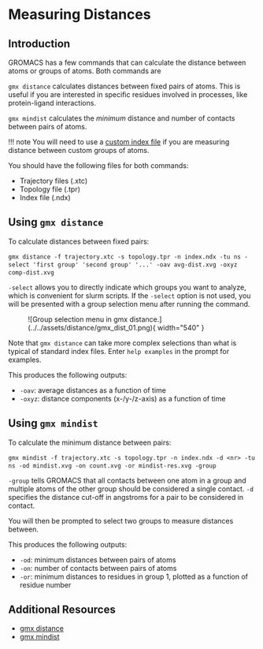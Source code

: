 # Measuring Distances

## Introduction

GROMACS has a few commands that can calculate the distance between atoms or groups of atoms. Both commands are

`gmx distance` calculates distances between fixed pairs of atoms. This is useful if you are interested in specific residues involved in processes, like protein-ligand interactions.

`gmx mindist` calculates the *minimum* distance and number of contacts between pairs of atoms.

!!! note
    You will need to use a [custom index file](gmx-ndx.md) if you are measuring distance between custom groups of atoms.

You should have the following files for both commands:

* Trajectory files (.xtc)
* Topology file (.tpr)
* Index file (.ndx)

## Using `gmx distance`

To calculate distances between fixed pairs:

```
gmx distance -f trajectory.xtc -s topology.tpr -n index.ndx -tu ns -select 'first group' 'second group' '...' -oav avg-dist.xvg -oxyz comp-dist.xvg
```

`-select` allows you to directly indicate which groups you want to analyze, which is convenient for slurm scripts. If the `-select` option is not used, you will be presented with a group selection menu after running the command.

<figure markdown="span">
  ![Group selection menu in gmx distance.](../../assets/distance/gmx_dist_01.png){ width="540" }
</figure>

Note that `gmx distance` can take more complex selections than what is typical of standard index files. Enter `help examples` in the prompt for examples.

This produces the following outputs:

* `-oav`: average distances as a function of time
* `-oxyz`: distance components (x-/y-/z-axis) as a function of time

## Using `gmx mindist`

To calculate the minimum distance between pairs:

```
gmx mindist -f trajectory.xtc -s topology.tpr -n index.ndx -d <nr> -tu ns -od mindist.xvg -on count.xvg -or mindist-res.xvg -group
```

`-group` tells GROMACS that all contacts between one atom in a group and multiple atoms of the other group should be considered a single contact. `-d` specifies the distance cut-off in angstroms for a pair to be considered in contact.

You will then be prompted to select two groups to measure distances between.

This produces the following outputs:

* `-od`: minimum distances between pairs of atoms
* `-on`: number of contacts between pairs of atoms
* `-or`: minimum distances to residues in group 1, plotted as a function of residue number

## Additional Resources

* [gmx distance](https://manual.gromacs.org/current/onlinehelp/gmx-distance.html)
* [gmx mindist](https://manual.gromacs.org/current/onlinehelp/gmx-mindist.html)